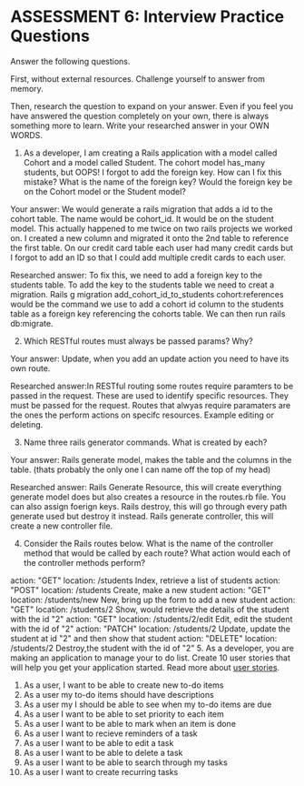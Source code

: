 # ASSESSMENT 6: Interview Practice Questions

Answer the following questions.

First, without external resources. Challenge yourself to answer from memory.

Then, research the question to expand on your answer. Even if you feel you have answered the question completely on your own, there is always something more to learn. Write your researched answer in your OWN WORDS.

1. As a developer, I am creating a Rails application with a model called Cohort and a model called Student. The cohort model has_many students, but OOPS! I forgot to add the foreign key. How can I fix this mistake? What is the name of the foreign key? Would the foreign key be on the Cohort model or the Student model?

Your answer: We would generate a rails migration that adds a id to the cohort table. The name would be cohort_id. It would be on the student model. This actually happened to me twice on two rails projects we worked on. I created a new column and migrated it onto the 2nd table to reference the first table. On our credit card table each user had many credit cards but I forgot to add an ID so that I could add multiple credit cards to each user.

Researched answer: To fix this, we need to add a foreign key to the students table. To add the key to the students table we need to creat a migration. Rails g migration add_cohort_id_to_students cohort:references would be the command we use to add a cohort id column to the students table as a foreign key referencing the cohorts table. We can then run rails db:migrate.

2. Which RESTful routes must always be passed params? Why?

Your answer: Update, when you add an update action you need to have its own route. 

Researched answer:In RESTful routing some routes require paramters to be passed in the request. These are used to identify specific resources. They must be passed for the request. Routes that alwyas require paramaters are the ones the perform actions on specifc resources. Example editing or deleting.

3. Name three rails generator commands. What is created by each?

Your answer: Rails generate model, makes the table and the columns in the table.
(thats probably the only one I can name off the top of my head)

Researched answer: Rails Generate Resource, this will create everything generate model does but also creates a resource in the routes.rb file. You can also assign foerign keys. Rails destroy, this will go through every path generate used but destroy it instead. Rails generate controller, this will create a new controller file. 

4. Consider the Rails routes below. What is the name of the controller method that would be called by each route? What action would each of the controller methods perform?

action: "GET" location: /students
Index, retrieve a list of students
action: "POST" location: /students
Create, make a new student
action: "GET" location: /students/new
New, bring up the form to add a new student
action: "GET" location: /students/2
Show, would retrieve the details of the student with the id "2"
action: "GET" location: /students/2/edit
Edit, edit the student with the id of "2"
action: "PATCH" location: /students/2
Update, update the student at id "2" and then show that student
action: "DELETE" location: /students/2
Destroy,the student with the id of "2"
5. As a developer, you are making an application to manage your to do list. Create 10 user stories that will help you get your application started. Read more about [user stories](https://www.atlassian.com/agile/project-management/user-stories).

1. As a user, I want to be able to create new to-do items
2. As a user my to-do items should have descriptions
3. As a user my I should be able to see when my to-do items are due
4. As a user I want to be able to set priority to each item
5. As a user I want to be able to mark when an item is done
6. As a user I want to recieve reminders of a task
7. As a user I want to be able to edit a task
8. As a user I want to be able to delete a task
9. As a user I want to be able to search through my tasks
10. As a user I want to create recurring tasks